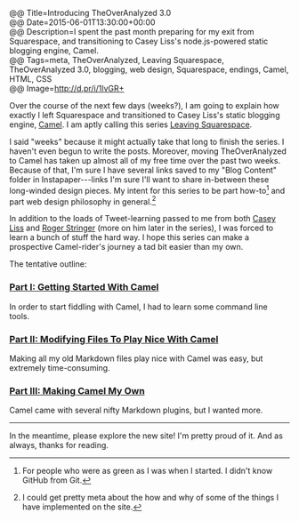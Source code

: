 @@ Title=Introducing TheOverAnalyzed 3.0  
@@ Date=2015-06-01T13:30:00+00:00  
@@ Description=I spent the past month preparing for my exit from Squarespace, and transitioning to Casey Liss's node.js-powered static blogging engine, Camel.  
@@ Tags=meta, TheOverAnalyzed, Leaving Squarespace, TheOverAnalyzed 3.0, blogging, web design, Squarespace, endings, Camel, HTML, CSS  
@@ Image=http://d.pr/i/1lvGR+  

Over the course of the next few days (weeks?), I am going to explain how exactly I left Squarespace and transitioned to Casey Liss's static blogging engine, [Camel][github]. I am aptly calling this series [Leaving Squarespace][tag].

I said "weeks" because it might actually take that long to finish the series. I haven't even begun to write the posts. Moreover, moving TheOverAnalyzed to Camel has taken up almost all of my free time over the past two weeks. Because of that, I'm sure I have several links saved to my "Blog Content" folder in Instapaper---links I'm sure I'll want to share in-between these long-winded design pieces. My intent for this series to be part how-to[^for] and part web design philosophy in general.[^ph]

In addition to the loads of Tweet-learning passed to me from both [Casey Liss][twitter] and [Roger Stringer][twitter 2] (more on him later in the series), I was forced to learn a bunch of stuff the hard way. I hope this series can make a prospective Camel-rider's journey a tad bit easier than my own.

The tentative outline:

### [Part I: Getting Started With Camel][theoveranalyzed]

In order to start fiddling with Camel, I had to learn some command line tools.

### [Part II: Modifying Files To Play Nice With Camel][theoveranalyzed 2]

Making all my old Markdown files play nice with Camel was easy, but extremely time-consuming.

### [Part III: Making Camel My Own][theoveranalyzed 3]

Camel came with several nifty Markdown plugins, but I wanted more. 

***

In the meantime, please explore the new site! I'm pretty proud of it. And as always, thanks for reading.

[^for]:  For people who were as green as I was when I started. I didn't know GitHub from Git.
[^ph]: I could get pretty meta about the how and why of some of the things I have implemented on the site. 

[github]: https://github.com/cliss/camel
[tag]: @@SiteRoot@@/tags/Leaving%20Squarespace
[theoveranalyzed]: @@SiteRoot@@/2015/6/17/leaving-squarespace-part-I-getting-started-with-camel
[theoveranalyzed 2]: @@SiteRoot@@/2015/6/26/leaving-squarespace-part-ii-modifying-files-to-play-nice-with-camel
[theoveranalyzed 3]: @@SiteRoot@@/2015/7/6/leaving-squarespace-part-iii-making-camel-my-own
[twitter]: https://twitter.com/caseyliss/status/603267259855982592
[twitter 2]: https://twitter.com/freekrai/status/600328265576763392